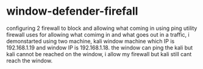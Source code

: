# window-defender-firefall
configuring 2 firewall to block and allowing what coming in using ping utility
firewall uses for allowing what comimg in and what goes out in a traffic, i demonstarted using two machine, kali window machine which IP is 192.168.1.19 and window IP is 192.168.1.18. the window can ping the kali but kali cannot be reached on the window, i allow my firewall but kali still cant reach the window.
